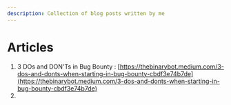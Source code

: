 ```yaml
---
description: Collection of blog posts written by me
---
```


# Articles

1. 3 DOs and DON'Ts in Bug Bounty : [https://thebinarybot.medium.com/3-dos-and-donts-when-starting-in-bug-bounty-cbdf3e74b7de](https://thebinarybot.medium.com/3-dos-and-donts-when-starting-in-bug-bounty-cbdf3e74b7de)
2.

